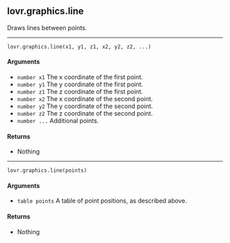 <!--
category: reference
-->

lovr.graphics.line
---

Draws lines between points.

---

    lovr.graphics.line(x1, y1, z1, x2, y2, z2, ...)

#### Arguments

- `number x1` The x coordinate of the first point.
- `number y1` The y coordinate of the first point.
- `number z1` The z coordinate of the first point.
- `number x2` The x coordinate of the second point.
- `number y2` The y coordinate of the second point.
- `number z2` The z coordinate of the second point.
- `number ...` Additional points.

#### Returns

- Nothing

---

    lovr.graphics.line(points)

#### Arguments

- `table points` A table of point positions, as described above.

#### Returns

- Nothing

